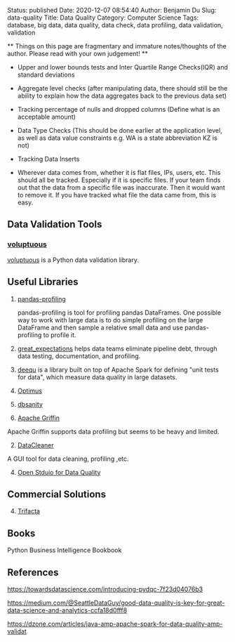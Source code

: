 Status: published
Date: 2020-12-07 08:54:40
Author: Benjamin Du
Slug: data-quality
Title: Data Quality
Category: Computer Science
Tags: database, big data, data quality, data check, data profiling, data validation, validation

**
Things on this page are fragmentary and immature notes/thoughts of the author.
Please read with your own judgement!
**

- Upper and lower bounds tests and Inter Quartile Range Checks(IQR) and standard deviations

- Aggregate level checks (after manipulating data, there should still be the ability to explain how the data aggregates back to the previous data set)

- Tracking percentage of nulls and dropped columns (Define what is an acceptable amount)

- Data Type Checks (This should be done earlier at the application level, as well as data value constraints e.g. WA is a state abbreviation KZ is not)

- Tracking Data Inserts

- Wherever data comes from, whether it is flat files, IPs, users, etc. This should all be tracked. Especially if it is specific files. 
    If your team finds out that the data from a specific file was inaccurate. 
    Then it would want to remove it. If you have tracked what file the data came from, this is easy.

## Data Validation Tools

### [voluptuous](https://github.com/alecthomas/voluptuous)
[voluptuous](https://github.com/alecthomas/voluptuous)
is a Python data validation library.

## Useful Libraries


1. [pandas-profiling](https://github.com/pandas-profiling/pandas-profiling)

    pandas-profiling is tool for profiling pandas DataFrames.
    One possible way to work with large data is to do simple profiling on the large DataFrame 
    and then sample a relative small data and use pandas-profiling to profile it.

2. [great_expectations](https://github.com/great-expectations/great_expectations)
    helps data teams eliminate pipeline debt, through data testing, documentation, and profiling.

3. [deequ](https://github.com/awslabs/deequ)
    is a library built on top of Apache Spark for defining "unit tests for data", 
    which measure data quality in large datasets.

4. [Optimus](https://github.com/ironmussa/Optimus)

5. [dbsanity](http://databene.org/dbsanity)

1. [Apache Griffin](https://github.com/apache/griffin)

Apache Griffin supports data profiling but seems to be heavy and limited.

2. [DataCleaner](https://github.com/datacleaner/DataCleaner)

A GUI tool for data cleaning, profiling ,etc.

4. [Open Stduio for Data Quality](https://www.talend.com/products/data-quality/data-quality-open-studio/)

## Commercial Solutions

4. [Trifacta](https://www.trifacta.com/)

## Books

Python Business Intelligence Bookbook


## References

https://towardsdatascience.com/introducing-pydqc-7f23d04076b3

https://medium.com/@SeattleDataGuy/good-data-quality-is-key-for-great-data-science-and-analytics-ccfa18d0fff8

https://dzone.com/articles/java-amp-apache-spark-for-data-quality-amp-validat
